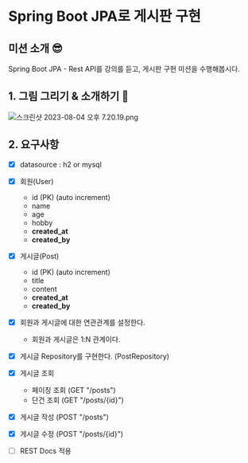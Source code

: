 # Spring Boot JPA로 게시판 구현

## 미션 소개 😎
Spring Boot JPA - Rest API를 강의를 듣고, 게시판 구현 미션을 수행해봅시다.

## 1. 그림 그리기 & 소개하기 🎨
![스크린샷 2023-08-04 오후 7.20.19.png](..%2F..%2F..%2F..%2Fvar%2Ffolders%2Fyc%2Fx3cfhq_s1xl_7cf7d784pkq40000gn%2FT%2FTemporaryItems%2FNSIRD_screencaptureui_a5IQ2k%2F%EC%8A%A4%ED%81%AC%EB%A6%B0%EC%83%B7%202023-08-04%20%EC%98%A4%ED%9B%84%207.20.19.png)

## 2. 요구사항
- [X] datasource : h2 or mysql

- [X] 회원(User)
    - id (PK) (auto increment)
    - name
    - age
    - hobby
    - **created_at**
    - **created_by**

- [X] 게시글(Post)
    - id (PK) (auto increment)
    - title
    - content
    - **created_at**
    - **created_by**
- [X] 회원과 게시글에 대한 연관관계를 설정한다.
    - 회원과 게시글은 1:N 관계이다.
- [X] 게시글 Repository를 구현한다. (PostRepository)

- [X] 게시글 조회
    - 페이징 조회 (GET "/posts")
    - 단건 조회 (GET "/posts/{id}")
- [X] 게시글 작성 (POST "/posts")
- [X] 게시글 수정 (POST "/posts/{id}")

- [ ] REST Docs 적용